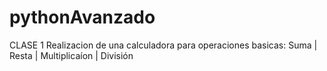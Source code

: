 # pythonAvanzado
CLASE 1
  Realizacion de una calculadora para operaciones basicas: Suma | Resta | Multiplicaíon | División
